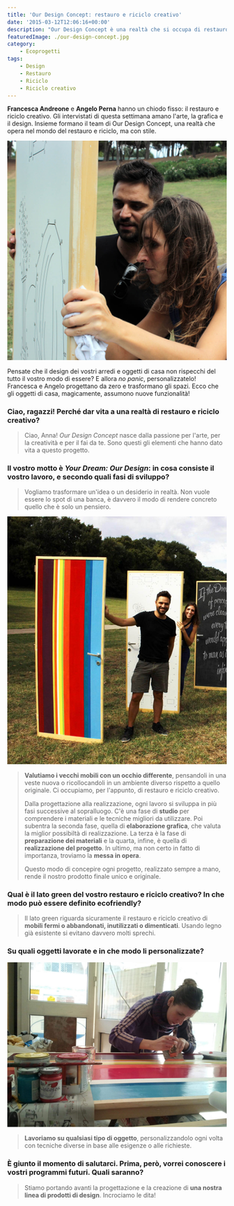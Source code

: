 ```yaml
---
title: 'Our Design Concept: restauro e riciclo creativo'
date: '2015-03-12T12:06:16+00:00'
description: "Our Design Concept è una realtà che si occupa di restauro e riciclo creativo. Francesca e Angelo progettano e trasformano gli spazi grazie a un nuovo sguardo."
featuredImage: ./our-design-concept.jpg
category:
    - Ecoprogetti
tags:
    - Design
    - Restauro
    - Riciclo
    - Riciclo creativo
---
```


**Francesca Andreone** e **Angelo Perna** hanno un chiodo fisso: il restauro e riciclo creativo.
Gli intervistati di questa settimana amano l'arte, la grafica e il design. Insieme formano il team di Our Design Concept, una realtà che opera nel mondo del restauro e riciclo, ma con stile.

![Angelo e Francesca](./angelo-francesca.jpg)

Pensate che il design dei vostri arredi e oggetti di casa non rispecchi del tutto il vostro modo di essere? E allora *no panic*, personalizzatelo!
Francesca e Angelo progettano da zero e trasformano gli spazi. Ecco che gli oggetti di casa, magicamente, assumono nuove funzionalità!

### Ciao, ragazzi! Perché dar vita a una realtà di restauro e riciclo creativo?

> Ciao, Anna! *Our Design Concept* nasce dalla passione per l'arte, per la creatività e per il fai da te. Sono questi gli elementi che hanno dato vita a questo progetto.

### Il vostro motto è *Your Dream: Our Design*: in cosa consiste il vostro lavoro, e secondo quali fasi di sviluppo?

> Vogliamo trasformare un'idea o un desiderio in realtà. Non vuole essere lo spot di una banca, è davvero il modo di rendere concreto quello che è solo un pensiero.

![Our Design Concept](./our-design-concept-1.jpg)

> **Valutiamo i vecchi mobili con un occhio differente**, pensandoli in una veste nuova o ricollocandoli in un ambiente diverso rispetto a quello originale. Ci occupiamo, per l'appunto, di restauro e riciclo creativo.
>
> Dalla progettazione alla realizzazione, ogni lavoro si sviluppa in più fasi successive al sopralluogo. C'è una fase di **studio** per comprendere i materiali e le tecniche migliori da utilizzare. Poi subentra la seconda fase, quella di **elaborazione grafica**, che valuta la miglior possibiltà di realizzazione. La terza è la fase di **preparazione dei materiali** e la quarta, infine, è quella di **realizzazione del progetto**. In ultimo, ma non certo in fatto di importanza, troviamo la **messa in opera**.
>
> Questo modo di concepire ogni progetto, realizzato sempre a mano, rende il nostro prodotto finale unico e originale.

### Qual è il lato green del vostro restauro e riciclo creativo? In che modo può essere definito ecofriendly?

> Il lato green riguarda sicuramente il restauro e riciclo creativo di **mobili fermi o abbandonati, inutilizzati o dimenticati**. Usando legno già esistente si evitano davvero molti sprechi.

### Su quali oggetti lavorate e in che modo li personalizzate?

![Our Design Concept](./our-design-concept-2.jpg)

> **Lavoriamo su qualsiasi tipo di oggetto**, personalizzandolo ogni volta con tecniche diverse in base alle esigenze o alle richieste.

### È giunto il momento di salutarci. Prima, però, vorrei conoscere i vostri programmi futuri. Quali saranno?

> Stiamo portando avanti la progettazione e la creazione di **una nostra linea di prodotti di design**. Incrociamo le dita!
